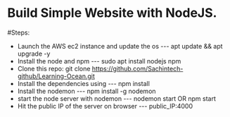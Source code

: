 # Build Simple Website with NodeJS.


#Steps:
- Launch the AWS ec2 instance and update the os --- apt update && apt upgrade -y
- Install the node and npm --- sudo apt install nodejs npm
- Clone this repo: git clone https://github.com/Sachintech-github/Learning-Ocean.git
- Install the dependencies using --- npm install
- Install the nodemon --- npm install -g nodemon
- start the node server with nodemon --- nodemon start   OR npm start
- Hit the public IP of the server on browser --- public_IP:4000
